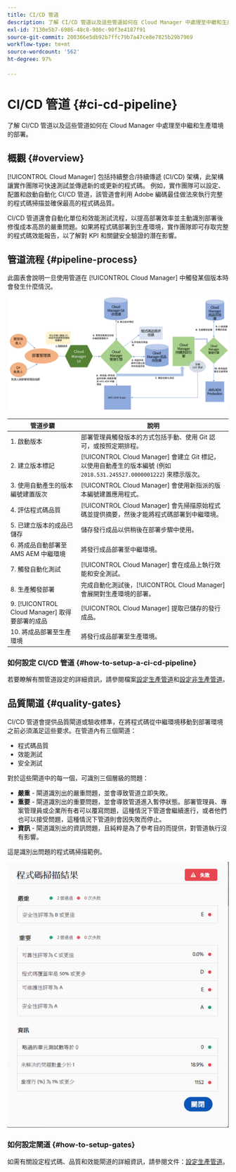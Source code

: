 ```yaml
---
title: CI/CD 管道
description: 了解 CI/CD 管道以及這些管道如何在 Cloud Manager 中處理至中繼和生產環境的部署。
exl-id: 7130e5b7-6986-48c8-900c-90f3e4187f91
source-git-commit: 200366e5db92b7ffc79b7a47ce8e7825b29b7969
workflow-type: tm+mt
source-wordcount: '562'
ht-degree: 97%

---
```



# CI/CD 管道 {#ci-cd-pipeline}

了解 CI/CD 管道以及這些管道如何在 Cloud Manager 中處理至中繼和生產環境的部署。

## 概觀 {#overview}

[!UICONTROL Cloud Manager] 包括持續整合/持續傳遞 (CI/CD) 架構，此架構讓實作團隊可快速測試並傳遞新的或更新的程式碼。 例如，實作團隊可以設定、配置和啟動自動化 CI/CD 管道，該管道會利用 Adob&#x200B;&#x200B;e 編碼最佳做法來執行完整的程式碼掃描並確保最高的程式碼品質。

CI/CD 管道還會自動化單位和效能測試流程，以提高部署效率並主動識別部署後修復成本高昂的嚴重問題。如果將程式碼部署到生產環境，實作團隊即可存取完整的程式碼效能報告，以了解對 KPI 和關鍵安全驗證的潛在影響。

## 管道流程 {#pipeline-process}

此圖表會說明一旦使用管道在 [!UICONTROL Cloud Manager] 中觸發某個版本時會發生什麼情況。

![管道流程](/help/assets/screen_shot_2018-05-30at82457pm.png)

| 管道步驟 | 說明 |
|---|---|
| 1. 啟動版本 | 部署管理員觸發版本的方式包括手動、使用 Git 認可，或按照定期排程。 |
| 2. 建立版本標記 | [!UICONTROL Cloud Manager] 會建立 Git 標記，以使用自動產生的版本編號 (例如 `2018.531.245527.0000001222`) 來標示版次。 |
| 3. 使用自動產生的版本編號建置版次 | [!UICONTROL Cloud Manager] 會使用新指派的版本編號建置應用程式。 |
| 4. 評估程式碼品質 | [!UICONTROL Cloud Manager] 會先掃描原始程式碼並提供摘要，然後才能將程式碼部署到中繼環境。 |
| 5. 已建立版本的成品已儲存 | 儲存發行成品以供稍後在部署步驟中使用。 |
| 6. 將成品自動部署至 AMS AEM 中繼環境 | 將發行成品部署至中繼環境。 |
| 7. 觸發自動化測試 | [!UICONTROL Cloud Manager] 會在成品上執行效能和安全測試。 |
| 8. 生產觸發部署 | 完成自動化測試後，[!UICONTROL Cloud Manager] 會展開對生產環境的部署。 |
| 9. [!UICONTROL Cloud Manager] 取得要部署的成品 | [!UICONTROL Cloud Manager] 提取已儲存的發行成品。 |
| 10. 將成品部署至生產環境 | 將發行成品部署至生產環境。 |

### 如何設定 CI/CD 管道 {#how-to-setup-a-ci-cd-pipeline}

若要瞭解有關管道設定的詳細資訊，請參閱檔案[設定生產管道](/help/using/production-pipelines.md)和[設定非生產管道](/help/using/non-production-pipelines.md)。

## 品質閘道 {#quality-gates}

CI/CD 管道會提供品質閘道或驗收標準，在將程式碼從中繼環境移動到部署環境之前必須滿足這些要求。在管道內有三個閘道：

* 程式碼品質
* 效能測試
* 安全測試

對於這些閘道中的每一個，可識別三個層級的問題：

* **嚴重** - 閘道識別出的嚴重問題，並會導致管道立即失敗。
* **重要** - 閘道識別出的重要問題，並會導致管道進入暫停狀態。部署管理員、專案管理員或企業所有者可以覆寫問題，這種情況下管道會繼續進行，或者他們也可以接受問題，這種情況下管道則會因失敗而停止。
* **資訊** - 閘道識別出的資訊問題，且純粹是為了參考目的而提供，對管道執行沒有影響。

這是識別出問題的程式碼掃描範例。

![程式碼掃描範例](/help/assets/quality-gate-failed.png)

### 如何設定閘道 {#how-to-setup-gates}

如需有關設定程式碼、品質和效能閘道的詳細資訊，請參閱文件：[設定生產管道](/help/using/production-pipelines.md)。
